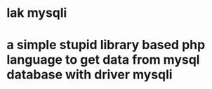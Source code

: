 # lak mysqli
# a simple stupid library based php language to get data from mysql database with driver mysqli
